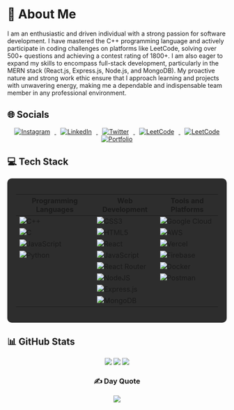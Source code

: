 # 💫 About Me
I am an enthusiastic and driven individual with a strong passion for software development. I have mastered the C++ programming language and actively participate in coding challenges on platforms like LeetCode, solving over 500+ questions and achieving a contest rating of 1800+. I am also eager to expand my skills to encompass full-stack development, particularly in the MERN stack (React.js, Express.js, Node.js, and MongoDB). My proactive nature and strong work ethic ensure that I approach learning and projects with unwavering energy, making me a dependable and indispensable team member in any professional environment.

## 🌐 Socials

<div align="center">
  <a href="https://www.instagram.com/soy_yo_manikanta/">
    <img src="https://img.shields.io/badge/Instagram-%23E4405F.svg?logo=Instagram&logoColor=white" alt="Instagram" style="margin: 0 10px;">
  </a>
  <a href="https://www.linkedin.com/in/manikanta-662b3322b/">
    <img src="https://img.shields.io/badge/LinkedIn-%230077B5.svg?logo=linkedin&logoColor=white" alt="LinkedIn" style="margin: 0 10px;">
  </a>
  <a href="https://twitter.com/manikanta1922?s=11&t=VUKOrecp24SIw5wzyEGi1g">
    <img src="https://img.shields.io/badge/Twitter-%231DA1F2.svg?logo=Twitter&logoColor=white" alt="Twitter" style="margin: 0 10px;">
  </a>
  <a href="https://leetcode.com/u/Soy_yo_mani/">
    <img src="https://img.shields.io/badge/LeetCode-%23FFA116.svg?logo=leetcode&logoColor=white" alt="LeetCode" style="margin: 0 10px;">
  </a>
  <a href="https://leetcode.com/u/codeitmani/">
    <img src="https://img.shields.io/badge/LeetCode-%23FFA116.svg?logo=leetcode&logoColor=white" alt="LeetCode" style="margin: 0 10px;">
  </a>
  <a href="https://manikantaprotfolio.netlify.app/">
    <img src="https://img.shields.io/badge/Portfolio-%23000000.svg?logo=About.me&logoColor=white" alt="Portfolio" style="margin: 0 10px;">
  </a>
</div>

## 💻 Tech Stack

<div align="center" style="background-color:#2D2D2D; padding: 20px; border-radius: 10px;">

| **Programming Languages** | **Web Development** | **Tools and Platforms** |
|---------------------------|---------------------|-------------------------|
| ![C++](https://img.shields.io/badge/c++-%2300599C.svg?style=for-the-badge&logo=c%2B%2B&logoColor=white) | ![CSS3](https://img.shields.io/badge/css3-%231572B6.svg?style=for-the-badge&logo=css3&logoColor=white) | ![Google Cloud](https://img.shields.io/badge/GoogleCloud-%234285F4.svg?style=for-the-badge&logo=google-cloud&logoColor=white) |
| ![C](https://img.shields.io/badge/c-%2300599C.svg?style=for-the-badge&logo=c&logoColor=white) | ![HTML5](https://img.shields.io/badge/html5-%23E34F26.svg?style=for-the-badge&logo=html5&logoColor=white) | ![AWS](https://img.shields.io/badge/AWS-%23FF9900.svg?style=for-the-badge&logo=amazon-aws&logoColor=white) |
| ![JavaScript](https://img.shields.io/badge/javascript-%23323330.svg?style=for-the-badge&logo=javascript&logoColor=%23F7DF1E) | ![React](https://img.shields.io/badge/react-%2320232a.svg?style=for-the-badge&logo=react&logoColor=%2361DAFB) | ![Vercel](https://img.shields.io/badge/vercel-%23000000.svg?style=for-the-badge&logo=vercel&logoColor=white) |
| ![Python](https://img.shields.io/badge/python-3670A0?style=for-the-badge&logo=python&logoColor=ffdd54) | ![JavaScript](https://img.shields.io/badge/javascript-%23323330.svg?style=for-the-badge&logo=javascript&logoColor=%23F7DF1E) | ![Firebase](https://img.shields.io/badge/firebase-%23039BE5.svg?style=for-the-badge&logo=firebase) |
| | ![React Router](https://img.shields.io/badge/React_Router-CA4245?style=for-the-badge&logo=react-router&logoColor=white) | ![Docker](https://img.shields.io/badge/docker-%230db7ed.svg?style=for-the-badge&logo=docker&logoColor=white) |
| | ![NodeJS](https://img.shields.io/badge/node.js-6DA55F?style=for-the-badge&logo=node.js&logoColor=white) | ![Postman](https://img.shields.io/badge/Postman-FF6C37?style=for-the-badge&logo=postman&logoColor=white) |
| | ![Express.js](https://img.shields.io/badge/express.js-%23404d59.svg?style=for-the-badge&logo=express&logoColor=%2361DAFB) | |
| | ![MongoDB](https://img.shields.io/badge/MongoDB-%234ea94b.svg?style=for-the-badge&logo=mongodb&logoColor=white) | |

</div>

## 📊 GitHub Stats
<div align="center">

![](https://github-readme-stats.vercel.app/api?username=soyyomani&theme=radical&hide_border=false&include_all_commits=false&count_private=false)
![](https://github-readme-streak-stats.herokuapp.com/?user=soyyomani&theme=radical&hide_border=false)
![](https://github-readme-stats.vercel.app/api/top-langs/?username=soyyomani&theme=radical&hide_border=false&include_all_commits=false&count_private=false&layout=compact)
  ### ✍️ Day Quote
  ![](https://quotes-github-readme.vercel.app/api?type=horizontal&theme=radical)
</div>
